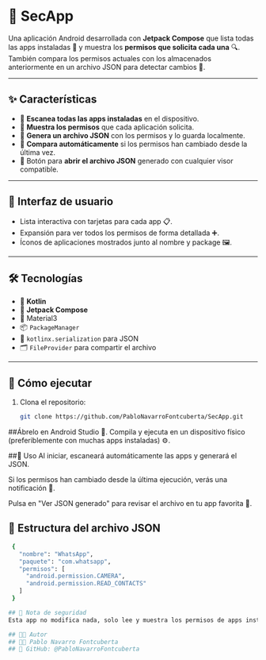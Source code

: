 # 🔐 SecApp

Una aplicación Android desarrollada con **Jetpack Compose** que lista todas las apps instaladas 📱 y muestra los **permisos que solicita cada una** 🔍. También compara los permisos actuales con los almacenados anteriormente en un archivo JSON para detectar cambios 🔁.

---

## ✨ Características

- 🔎 **Escanea todas las apps instaladas** en el dispositivo.
- 🛂 **Muestra los permisos** que cada aplicación solicita.
- 📁 **Genera un archivo JSON** con los permisos y lo guarda localmente.
- 🔄 **Compara automáticamente** si los permisos han cambiado desde la última vez.
- 👀 Botón para **abrir el archivo JSON** generado con cualquier visor compatible.

---

## 📸 Interfaz de usuario

- Lista interactiva con tarjetas para cada app 📋.
- Expansión para ver todos los permisos de forma detallada ➕.
- Íconos de aplicaciones mostrados junto al nombre y package 🖼️.

---

## 🛠️ Tecnologías

- 🧩 **Kotlin**
- 🧵 **Jetpack Compose**
- 🎨 Material3
- 📦 `PackageManager`
- 🧾 `kotlinx.serialization` para JSON
- 🗂️ `FileProvider` para compartir el archivo

---

## 🚀 Cómo ejecutar

1. Clona el repositorio:
   ```bash
   git clone https://github.com/PabloNavarroFontcuberta/SecApp.git


##Ábrelo en Android Studio 📱.
Compila y ejecuta en un dispositivo físico (preferiblemente con muchas apps instaladas) ⚙️.

##🧪 Uso
Al iniciar, escaneará automáticamente las apps y generará el JSON.

Si los permisos han cambiado desde la última ejecución, verás una notificación 📣.

Pulsa en "Ver JSON generado" para revisar el archivo en tu app favorita 📖.

## 📂 Estructura del archivo JSON
   ```bash
    {
      "nombre": "WhatsApp",
      "paquete": "com.whatsapp",
      "permisos": [
        "android.permission.CAMERA",
        "android.permission.READ_CONTACTS"
      ]
    }

## 📌 Nota de seguridad
Esta app no modifica nada, solo lee y muestra los permisos de apps instaladas, útil para auditorías personales 🕵️‍♂️.

## 🧑‍💻 Autor
## 👨‍💻 Pablo Navarro Fontcuberta
## 📍 GitHub: @PabloNavarroFontcuberta

